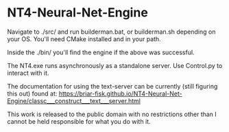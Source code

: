 # NT4-Neural-Net-Engine

Navigate to ./src/ and run builderman.bat, or builderman.sh depending on your OS. You'll need CMake installed and in your path. 

Inside the ./bin/ you'll find the engine if the above was successful.

The NT4.exe runs asynchronously as a standalone server. Use Control.py to interact with it. 

The documentation for using the text-server can be currently (still figuring this out) found at:
https://briar-fisk.github.io/NT4-Neural-Net-Engine/classc___construct___text___server.html

This work is released to the public domain with no restrictions other than I cannot be held responsible for what you do with it.
